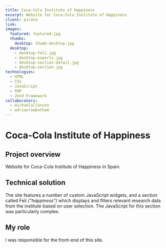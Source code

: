 ```yaml
---
title: Coca-Cola Institute of Happiness
excerpt: Website for Coca-Cola Institute of Happiness
client: pirata
link:
images:
  featured: featured.jpg
  thumbs:
    desktop: thumb-desktop.jpg
  desktop:
    - desktop-feli.jpg
    - desktop-experts.jpg
    - desktop-section-detail.jpg
    - desktop-section.jpg
technologies:
  - HTML
  - CSS
  - JavaScript
  - PHP
  - Zend Framework
collaborators:
  - michaelallanson
  - adrianrowbotham
---
```


# Coca-Cola Institute of Happiness

## Project overview

Website for Coca-Cola Institute of Happiness in Spain.

## Technical solution

The site features a number of custom JavaScript widgets, and a section called Feli *("happiness")* which displays and filters relevant research data from the institute based on user selection. The JavaScript for this section was particularly complex.

## My role

I was responsible for the front-end of this site.
